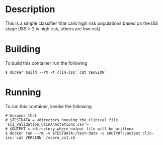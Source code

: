 Description
===========

This is a simple classifier that calls high risk populations based on the ISS
stage (ISS > 2 is high risk, others are low risk)

Building
========

To build this container run the following
```
$ docker build --rm -t clin-iss:`cat VERSION` .
```

Running
=======

To run this container, invoke the following
```
# Assumes that
# $TESTDATA = <directory housing the clinical file 'sc1_Validation_ClinAnnotations.csv'>
# $OUTPUT = <directory where output file will be written>
$ docker run --rm -v $TESTDATA:/test-data -v $OUTPUT:/output clin-iss:`cat VERSION` /score_sc1.sh
```
